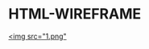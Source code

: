 # HTML-WIREFRAME


<a href="https://github.com/Uniquesoul18/HTML-WIREFRAME/tree/main/PROJECT"> <img src="1.png"</a>
